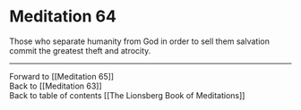 # Meditation 64

Those who separate humanity from God in order to sell them salvation commit the greatest theft and atrocity. 

___

Forward to [[Meditation 65]]  
Back to [[Meditation 63]]  
Back to table of contents [[The Lionsberg Book of Meditations]]  